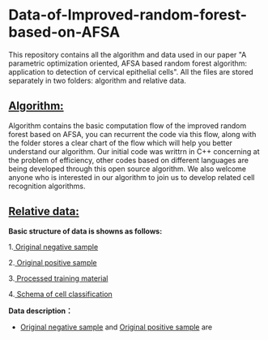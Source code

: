 Data-of-Improved-random-forest-based-on-AFSA
==
This repository contains all the algorithm and data used in our paper "A parametric optimization oriented, AFSA based random forest algorithm: application to detection of cervical epithelial cells". All the files are stored separately in two folders: algorithm and relative data.

[Algorithm:](https://github.com/zcwooo/Data-of-Improved-random-forest-based-on-AFSA/tree/master/data%20and%20algorithm/algorithm)
----
Algorithm contains the basic computation flow of the improved random forest based on AFSA, you can recurrent the code via this flow, along with the folder stores a clear chart of the flow which will help you better understand our algorithm. Our initial code was writtrn in C++ concerning at the problem of efficiency, other codes based on different languages are being developed through this open source algorithm. We also welcome anyone who is interested in our algorithm to join us to develop related cell recognition algorithms.

[Relative data:](https://github.com/zcwooo/Data-of-Improved-random-forest-based-on-AFSA/tree/master/data%20and%20algorithm/relative%20data)
----
**Basic structure of data is showns as follows:**

1.[ Original negative sample](https://github.com/zcwooo/Data-of-Improved-random-forest-based-on-AFSA/tree/master/data%20and%20algorithm/relative%20data/Original%20negative%20sample)<br>
  
2.[ Original positive sample](https://github.com/zcwooo/Data-of-Improved-random-forest-based-on-AFSA/tree/master/data%20and%20algorithm/relative%20data/Original%20positive%20sample)<br>

3.[ Processed training material](https://github.com/zcwooo/Data-of-Improved-random-forest-based-on-AFSA/tree/master/data%20and%20algorithm/relative%20data/Processed%20training%20material)<br>


4.[ Schema of cell classification](https://github.com/zcwooo/Data-of-Improved-random-forest-based-on-AFSA/tree/master/data%20and%20algorithm/relative%20data/Schema%20of%20cell%20classification)<br>

**Data description：**
* [ Original negative sample](https://github.com/zcwooo/Data-of-Improved-random-forest-based-on-AFSA/tree/master/data%20and%20algorithm/relative%20data/Original%20negative%20sample) and [ Original positive sample](https://github.com/zcwooo/Data-of-Improved-random-forest-based-on-AFSA/tree/master/data%20and%20algorithm/relative%20data/Original%20positive%20sample) are
